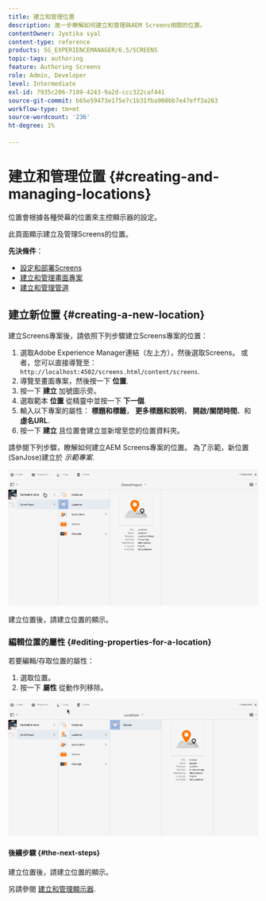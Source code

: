 ```yaml
---
title: 建立和管理位置
description: 進一步瞭解如何建立和管理與AEM Screens相關的位置。
contentOwner: Jyotika syal
content-type: reference
products: SG_EXPERIENCEMANAGER/6.5/SCREENS
topic-tags: authoring
feature: Authoring Screens
role: Admin, Developer
level: Intermediate
exl-id: 7935c206-7189-4243-9a2d-ccc322caf441
source-git-commit: b65e59473e175e7c1b31fba900bb7e47eff3a263
workflow-type: tm+mt
source-wordcount: '236'
ht-degree: 1%

---
```


# 建立和管理位置 {#creating-and-managing-locations}

位置會根據各種熒幕的位置來主控顯示器的設定。

此頁面顯示建立及管理Screens的位置。

**先決條件**：

* [設定和部署Screens](configuring-screens-introduction.md)
* [建立和管理畫面專案](creating-a-screens-project.md)
* [建立和管理管道](managing-channels.md)

## 建立新位置 {#creating-a-new-location}

建立Screens專案後，請依照下列步驟建立Screens專案的位置：

1. 選取Adobe Experience Manager連結（左上方），然後選取Screens。 或者，您可以直接導覽至： `http://localhost:4502/screens.html/content/screens`.
1. 導覽至畫面專案，然後按一下 **位置**.
1. 按一下 **建立** 加號圖示旁。
1. 選取範本 **位置** 從精靈中並按一下 **下一個**.
1. 輸入以下專案的屬性： **標題和標籤**， **更多標題和說明**， **開啟/關閉時間**、和 **虛名URL**.
1. 按一下 **建立** 且位置會建立並新增至您的位置資料夾。

請參閱下列步驟，瞭解如何建立AEM Screens專案的位置。 為了示範，新位置(SanJose)建立於 *示範專案*.

![player2](assets/player2.gif)

建立位置後，請建立位置的顯示。

### 編輯位置的屬性 {#editing-properties-for-a-location}

若要編輯/存取位置的屬性：

1. 選取位置。
1. 按一下 **屬性** 從動作列移除。

![player3](assets/player3.gif)

#### 後續步驟 {#the-next-steps}

建立位置後，請建立位置的顯示。

另請參閱 [建立和管理顯示器](managing-displays.md).
